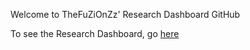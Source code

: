 Welcome to TheFuZiOnZz' Research Dashboard GitHub

To see the Research Dashboard, go [here](http://notes.thefuzionzz.xyz/)